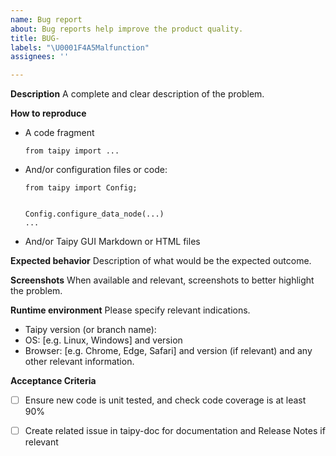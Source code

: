 ```yaml
---
name: Bug report
about: Bug reports help improve the product quality.
title: BUG-
labels: "\U0001F4A5Malfunction"
assignees: ''

---
```


**Description**
A complete and clear description of the problem.

**How to reproduce**

- A code fragment
    ```
    from taipy import ...
    ```

- And/or configuration files or code:
    ```
    from taipy import Config;


    Config.configure_data_node(...)
    ...
    ```

- And/or Taipy GUI Markdown or HTML files

**Expected behavior**
Description of what would be the expected outcome.

**Screenshots**
When available and relevant, screenshots to better highlight the problem.

**Runtime environment**
Please specify relevant indications.
 - Taipy version (or branch name):
 - OS: [e.g. Linux, Windows] and version
 - Browser: [e.g. Chrome, Edge, Safari] and version (if relevant)
and any other relevant information.

**Acceptance Criteria**
- [ ] Ensure new code is unit tested, and check code coverage is at least 90%
- [ ] Create related issue in taipy-doc for documentation and Release Notes if relevant

